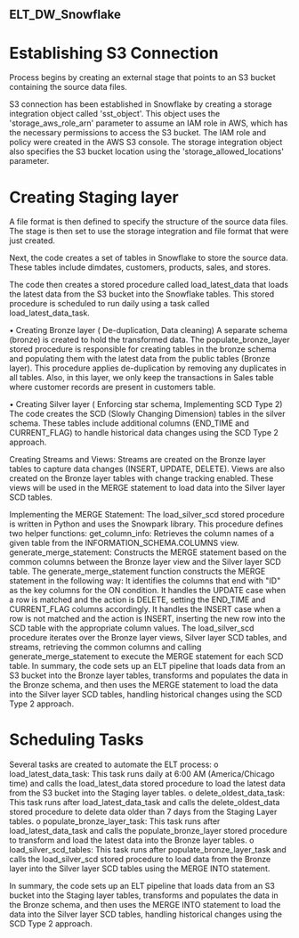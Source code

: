 ## ELT_DW_Snowflake

# Establishing S3 Connection
Process begins by creating an external stage that points to an S3 bucket containing the source data files. 

S3 connection has been established in Snowflake by creating a storage integration object called 'sst_object'. This object uses the 'storage_aws_role_arn' parameter to assume an IAM role in AWS, which has the necessary permissions to access the S3 bucket. The IAM role and policy were created in the AWS S3 console. The storage integration object also specifies the S3 bucket location using the 'storage_allowed_locations' parameter.

# Creating Staging layer
A file format is then defined to specify the structure of the source data files. The stage is then set to use the storage integration and file format that were just created.

Next, the code creates a set of tables in Snowflake to store the source data. These tables include dimdates, customers, products, sales, and stores.

The code then creates a stored procedure called load_latest_data that loads the latest data from the S3 bucket into the Snowflake tables. This stored procedure is scheduled to run daily using a task called load_latest_data_task.

•	Creating Bronze layer ( De-duplication, Data cleaning)
A separate schema (bronze) is created to hold the transformed data. The populate_bronze_layer stored procedure is responsible for creating tables in the bronze schema and populating them with the latest data from the public tables (Bronze layer). This procedure applies de-duplication by removing any duplicates in all tables. Also, in this layer, we only keep the transactions in Sales table where customer records are present in customers table.

•	Creating Silver layer ( Enforcing star schema, Implementing SCD Type 2)
The code creates the SCD (Slowly Changing Dimension) tables in the silver schema. These tables include additional columns (END_TIME and CURRENT_FLAG) to handle historical data changes using the SCD Type 2 approach.

Creating Streams and Views: Streams are created on the Bronze layer tables to capture data changes (INSERT, UPDATE, DELETE). Views are also created on the Bronze layer tables with change tracking enabled. These views will be used in the MERGE statement to load data into the Silver layer SCD tables.

Implementing the MERGE Statement: The load_silver_scd stored procedure is written in Python and uses the Snowpark library. This procedure defines two helper functions:
get_column_info: Retrieves the column names of a given table from the INFORMATION_SCHEMA.COLUMNS view.
generate_merge_statement: Constructs the MERGE statement based on the common columns between the Bronze layer view and the Silver layer SCD table.
The generate_merge_statement function constructs the MERGE statement in the following way:
It identifies the columns that end with "ID" as the key columns for the ON condition.
It handles the UPDATE case when a row is matched and the action is DELETE, setting the END_TIME and CURRENT_FLAG columns accordingly.
It handles the INSERT case when a row is not matched and the action is INSERT, inserting the new row into the SCD table with the appropriate column values.
The load_silver_scd procedure iterates over the Bronze layer views, Silver layer SCD tables, and streams, retrieving the common columns and calling generate_merge_statement to execute the MERGE statement for each SCD table.
In summary, the code sets up an ELT pipeline that loads data from an S3 bucket into the Bronze layer tables, transforms and populates the data in the Bronze schema, and then uses the MERGE statement to load the data into the Silver layer SCD tables, handling historical changes using the SCD Type 2 approach.

# Scheduling Tasks
Several tasks are created to automate the ELT process:
o	load_latest_data_task: This task runs daily at 6:00 AM (America/Chicago time) and calls the load_latest_data stored procedure to load the latest data from the S3 bucket into the Staging layer tables.
o	delete_oldest_data_task: This task runs after load_latest_data_task and calls the delete_oldest_data stored procedure to delete data older than 7 days from the Staging Layer tables.
o	populate_bronze_layer_task: This task runs after load_latest_data_task and calls the populate_bronze_layer stored procedure to transform and load the latest data into the Bronze layer tables.
o	load_silver_scd_tables: This task runs after populate_bronze_layer_task and calls the load_silver_scd stored procedure to load data from the Bronze layer into the Silver layer SCD tables using the MERGE INTO statement.

In summary, the code sets up an ELT pipeline that loads data from an S3 bucket into the Staging layer tables, transforms and populates the data in the Bronze schema, and then uses the MERGE INTO statement to load the data into the Silver layer SCD tables, handling historical changes using the SCD Type 2 approach.
